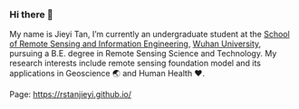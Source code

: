 ### Hi there 👋
My name is Jieyi Tan, I’m currently an undergraduate student at the [School of Remote Sensing and Information Engineering](https://rsgis.whu.edu.cn/), [Wuhan University](https://www.whu.edu.cn/), pursuing a B.E. degree in Remote Sensing Science and Technology. My research interests include remote sensing foundation model and its applications in Geoscience :earth_asia: and Human Health :heart:.

Page: https://rstanjieyi.github.io/
<!--
**RStanjieyi/rstanjieyi** is a ✨ _special_ ✨ repository because its `README.md` (this file) appears on your GitHub profile.

Here are some ideas to get you started:

- 🔭 I’m currently working on ...
- 🌱 I’m currently learning ...
- 👯 I’m looking to collaborate on ...
- 🤔 I’m looking for help with ...
- 💬 Ask me about ...
- 📫 How to reach me: ...
- 😄 Pronouns: ...
- ⚡ Fun fact: ...
-->
